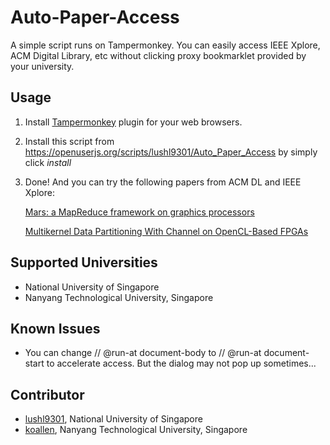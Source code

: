 # Auto-Paper-Access

A simple script runs on Tampermonkey. You can easily access IEEE Xplore, ACM Digital Library, etc without clicking proxy bookmarklet provided by your university.

## Usage

1. Install [Tampermonkey](https://tampermonkey.net/) plugin for your web browsers.

2. Install this script from https://openuserjs.org/scripts/lushl9301/Auto_Paper_Access by simply click *install*

3. Done! And you can try the following papers from ACM DL and IEEE Xplore:

    [Mars: a MapReduce framework on graphics processors](http://dl.acm.org/citation.cfm?id=1454152&CFID=727506701&CFTOKEN=12709622)

    [Multikernel Data Partitioning With Channel on OpenCL-Based FPGAs](http://ieeexplore.ieee.org/document/7857086/)

## Supported Universities

* National University of Singapore
* Nanyang Technological University, Singapore

## Known Issues

* You can change // @run-at document-body to // @run-at document-start to accelerate access. But the dialog may not pop up sometimes...

## Contributor

* [lushl9301](https://github.com/lushl9301), National University of Singapore
* [koallen](https://github.com/koallen), Nanyang Technological University, Singapore

